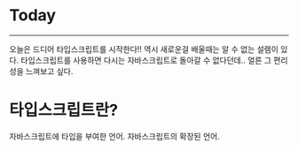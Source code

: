 # Today
-----------
오늘은 드디어 타입스크립트를 시작한다!! 
역시 새로운걸 배울때는 알 수 없는 설렘이 있다.
타입스크립트를 사용하면 다시는 자바스크립트로 돌아갈 수 없다던데.. 
얼른 그 편리성을 느껴보고 싶다. 


# 타입스크립트란?
자바스크립트에 타입을 부여한 언어. 자바스크립트의 확장된 언어.
